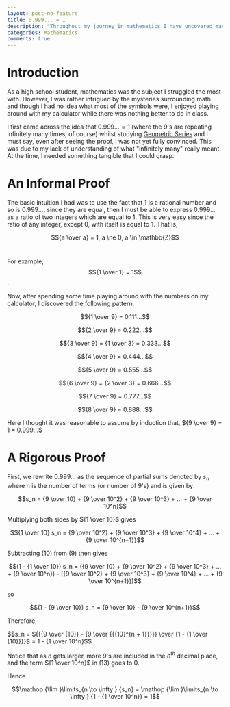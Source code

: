 ```yaml
---
layout: post-no-feature
title: 0.999... = 1
description: "Throughout my journey in mathematics I have uncovered many surprising details about our reality. One of my first revelations was that 0.999... and 1 represent the same number."
categories: Mathematics
comments: true
---
```

# Introduction

As a high school student, mathematics was the subject I struggled the most with. However, I was rather intrigued by the mysteries surrounding math and though I had no idea what most of the symbols were, I enjoyed playing around with my calculator while there was nothing better to do in class. 

I first came across the idea that $0.999... = 1$ (where the 9's are repeating infinitely many times, of course) whilst studying [Geometric Series](http://mathworld.wolfram.com/GeometricSeries.html) and I must say, even after seeing the proof, I was not yet fully convinced. This was due to my lack of understanding of what "infinitely many" really meant. At the time, I needed something tangible that I could grasp. 

# An Informal Proof

The basic intuition I had was to use the fact that 1 is a rational number and so is $0.999...$, since they are equal, then I must be able to express $0.999...$ as a ratio of two integers which are equal to $1$. This is very easy since the ratio of any integer, except $0$, with itself is equal to $1$. That is, 

$${a \over a} = 1, a \ne 0, a \in \mathbb{Z}$$.

For example, $${1 \over 1} = 1$$.

Now, after spending some time playing around with the numbers on my calculator, I discovered the following pattern.

$${1 \over 9} = 0.111...$$

$${2 \over 9} = 0.222...$$

$${3 \over 9} = {1 \over 3} = 0.333...$$

$${4 \over 9} = 0.444...$$

$${5 \over 9} = 0.555...$$

$${6 \over 9} = {2 \over 3} = 0.666...$$

$${7 \over 9} = 0.777...$$

$${8 \over 9} = 0.888...$$

Here I thought it was reasonable to assume by induction that,
${9 \over 9} = 1 = 0.999...$

# A Rigorous Proof

First, we rewrite $0.999...$ as the sequence of partial sums denoted by $s_n$ where n is the number of terms (or number of 9's) and is given by:

$$s_n = {9 \over 10} + {9 \over 10^2} + {9 \over 10^3} + ... + {9 \over 10^n}$$

Multiplying both sides by ${1 \over 10}$ gives

$${1 \over 10} s_n = {9 \over 10^2} + {9 \over 10^3} + {9 \over 10^4} + ... + {9 \over 10^{n+1}}$$

Subtracting (10) from (9) then gives

$$(1 - {1 \over 10}) s_n = ({9 \over 10} + {9 \over 10^2} + {9 \over 10^3} + ... + {9 \over 10^n}) - ({9 \over 10^2} + {9 \over 10^3} + {9 \over 10^4} + ... + {9 \over 10^{n+1}})$$

so

$$(1 - {9 \over 10}) s_n = {9 \over 10} - {9 \over 10^{n+1}}$$

Therefore,

$$s_n = ${{{9 \over {10}} - {9 \over {{{10}^{n + 1}}}}} \over {1 - {1 \over {10}}}}$ = 1 - {1 \over 10^n}$$

Notice that as $n$ gets larger, more 9's are included in the $n^{th}$ decimal place, and the term ${1 \over 10^n}$ in (13) goes to $0$.

Hence

$$\mathop {\lim }\limits_{n \to \infty } {s_n} = \mathop {\lim }\limits_{n \to \infty } {1 - {1 \over 10^n}} = 1$$

